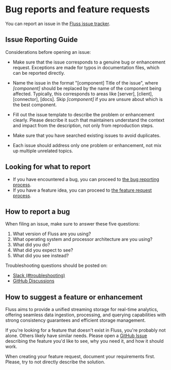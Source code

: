 # Bug reports and feature requests

You can report an issue in the [Fluss issue tracker](https://github.com/alibaba/fluss/issues).

## Issue Reporting Guide

Considerations before opening an issue:

- Make sure that the issue corresponds to a genuine bug or enhancement request. Exceptions are made for typos in documentation files, which can be reported directly.

- Name the issue in the format "[component] Title of the issue", where *[component]* should be replaced by the name of the component being affected. Typically, this corresponds to areas like [server], [client], [connector], [docs]. Skip *[component]* if you are unsure about which is the best component.

- Fill out the issue template to describe the problem or enhancement clearly. Please describe it such that maintainers understand the context and impact from the description, not only from reproduction steps.

- Make sure that you have searched existing issues to avoid duplicates.

- Each issue should address only one problem or enhancement, not mix up multiple unrelated topics.

## Looking for what to report

- If you have encountered a bug, you can proceed to [the bug reporting process](https://github.com/alibaba/fluss/issues/new?template=bug.yml).
- If you have a feature idea, you can proceed to [the feature request process](https://github.com/alibaba/fluss/issues/new?template=feature.yml).

## How to report a bug

When filing an issue, make sure to answer these five questions:

1. What version of Fluss are you using?
2. What operating system and processor architecture are you using?
3. What did you do?
4. What did you expect to see?
5. What did you see instead?

Troubleshooting questions should be posted on:
* [Slack (#troubleshooting)](https://join.slack.com/t/fluss-hq/shared_invite/zt-33wlna581-QAooAiCmnYboJS8D_JUcYw)
* [GitHub Discussions](https://github.com/alibaba/fluss/discussions)

## How to suggest a feature or enhancement

Fluss aims to provide a unified streaming storage for real-time analytics, offering seamless data ingestion, processing, and querying capabilities with strong consistency guarantees and efficient storage management.

If you're looking for a feature that doesn't exist in Fluss, you're probably not alone. Others likely have similar needs. Please open a [GitHub Issue](https://github.com/alibaba/fluss/issues/new) describing the feature you'd like to see, why you need it, and how it should work.

When creating your feature request, document your requirements first. Please, try to not directly describe the solution.